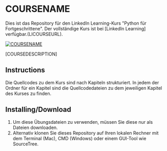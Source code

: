 # COURSENAME
Dies ist das Repository für den LinkedIn Learning-Kurs "Python für Fortgeschrittene". Der vollständige Kurs ist bei [LinkedIn Learning] verfügbar.(LICOURSEURL).

[![COURSENAME](COURSEIMAGE)](LICOURSEURL)

[COURSEDESCRIPTION]

## Instructions
Die Quellcodes zu dem Kurs sind nach Kapiteln strukturiert. In jedem der Ordner für ein Kapitel sind die Quellcodedateien zu dem jeweiligen Kapitel des Kurses zu finden.


## Installing/Download
1. Um diese Übungsdateien zu verwenden, müssen Sie diese nur als Dateien downloaden.
2. Alternativ klonen Sie dieses Repository auf Ihren lokalen Rechner mit dem Terminal (Mac), CMD (Windows) oder einem GUI-Tool wie SourceTree.
